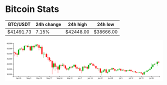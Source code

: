 # Bitcoin Stats

BTC/USDT|24h change|24h high|24h low|
|---|---|---|---|
|$41491.73|7.15%|$42448.00|$38666.00|

<img src="./chart.svg">
